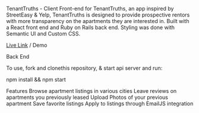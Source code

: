 TenantTruths - Client
Front-end for TenantTruths, an app inspired by StreetEasy & Yelp, TenantTruths is designed to provide prospective rentors with more transparency on the apartments they are interested in. Built with a React front end and Ruby on Rails back end. Styling was done with Semantic UI and Custom CSS.

[Live Link]("https://tenanttruths.netlify.app/") / Demo

Back End

To use, fork and clonethis repository, & start api server and run:

npm install && npm start

Features
Browse apartment listings in various cities
Leave reviews on apartments you previously leased
Upload Photos of your previous apartment
Save favorite listings
Apply to listings through EmailJS integration
